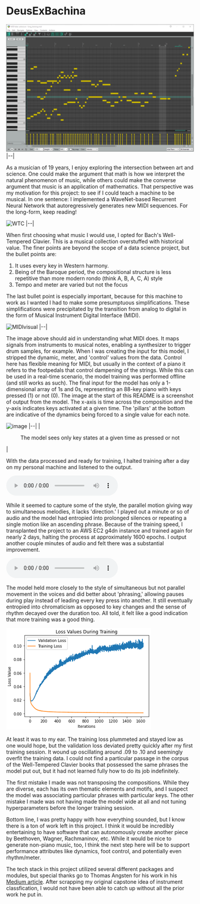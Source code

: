 # DeusExBachina
![MidiEditor.png](MidiEditor.png)
|--|

As a musician of 19 years, I enjoy exploring the intersection between art and science. One could make the argument that math is how we interpret the natural phenomenon of music, while others could make the converse argument that music is an application of mathematics. That perspective was my motivation for this project: to see if I could teach a machine to be musical. In one sentence: I implemented a WaveNet-based Recurrent Neural Network that autoregressively generates new MIDI sequences. For the long-form, keep reading!
  
![WTC](https://upload.wikimedia.org/wikipedia/en/1/11/Birchall-Wesley-Horn-Well-Tempered-Clavier.jpg)
|--|

When first choosing what music I would use, I opted for Bach's Well-Tempered Clavier. This is a musical collection overstuffed with historical value. The finer points are beyond the scope of a data science project, but the bullet points are: 

1) It uses every key in Western harmony.
2) Being of the Baroque period, the compositional structure is less repetitive than more modern rondo (think A, B, A, C, A) style
3) Tempo and meter are varied but not the focus

The last bullet point is especially important, because for this machine to work as I wanted I had to make some presumptuous simplifications. These simplifications were precipitated by the transition from analog to digital in the form of Musical Instrument Digital Interface (MIDI).

![MIDIvisual](http://www.freewarefiles.com/screenshot/midipiano21.jpg)
|--|

The image above should aid in understanding what MIDI does. It maps signals from instruments to musical notes, enabling a synthesizer to trigger drum samples, for example. When I was creating the input for this model, I stripped the dynamic, meter, and 'control' values from the data. Control here has flexible meaning for MIDI, but usually in the context of a piano it refers to the footpedals that control dampening of the strings. While this can be used in a real-time scenario, the model training was performed offline (and still works as such). The final input for the model has only a 1-dimensional array of 1s and 0s, representing an 88-key piano with keys pressed (1) or not (0). The image at the start of this README is a screenshot of output from the model. The x-axis is time across the composition and the y-axis indicates keys activated at a given time. The 'pillars' at the bottom are indicative of the dynamics being forced to a single value for each note.

![image](https://user-images.githubusercontent.com/43886791/116615114-78665a80-a900-11eb-853e-6b4e988a61c3.png)
|--|
|<p align="center"> The model sees only key states at a given time as pressed or not </p>|

With the data processed and ready for training, I halted training after a day on my personal machine and listened to the output.

![listen here](Bachina_2.mp3)

While it seemed to capture some of the style, the parallel motion giving way to simultaneous melodies, it lacks 'direction.' I played out a minute or so of audio and the model had entropied into prolonged silences or repeating a single motion like an ascending phrase. Because of the training speed, I transplanted the project to an AWS EC2 g4dn instance and trained again for nearly 2 days, halting the process at approximately 1600 epochs. I output another couple minutes of audio and felt there was a substantial improvement.

![listen here](Long_training.mp3)

The model held more closely to the style of simultaneous but not parallel movement in the voices and did better about 'phrasing,' allowing pauses during play instead of leading every key press into another. It still eventually entropied into chromaticism as opposed to key changes and the sense of rhythm decayed over the duration too. All told, it felt like a good indication that more training was a good thing.

![loss](LossValues.png)

At least it was to my ear. The training loss plummeted and stayed low as one would hope, but the validation loss deviated pretty quickly after my first training session. It wound up oscillating around .09 to .10 and seemingly overfit the training data. I could not find a particular passage in the corpus of the Well-Tempered Clavier books that possessed the same phrases the model put out, but it had not learned fully how to do its job indefinitely. 

The first mistake I made was not transposing the compositions. While they are diverse, each has its own thematic elements and motifs, and I suspect the model was associating particular phrases with particular keys. The other mistake I made was not having made the model wide at all and not tuning hyperparameters before the longer training session.

Bottom line, I was pretty happy with how everything sounded, but I know there is a ton of work left in this project. I think it would be incredibly entertaining to have software that can autonomously create another piece by Beethoven, Wagner, Rachmaninov, etc. While it would be nice to generate non-piano music, too, I think the next step here will be to support performance attributes like dynamics, foot control, and potentially even rhythm/meter.

The tech stack in this project utilized several different packages and modules, but special thanks go to Thomas Angsten for his work in his [Medium article](https://towardsdatascience.com/generating-piano-music-with-dilated-convolutional-neural-networks-d81d02e1dda6). After scrapping my original capstone idea of instrument classfication, I would not have been able to catch up without all the prior work he put in.

